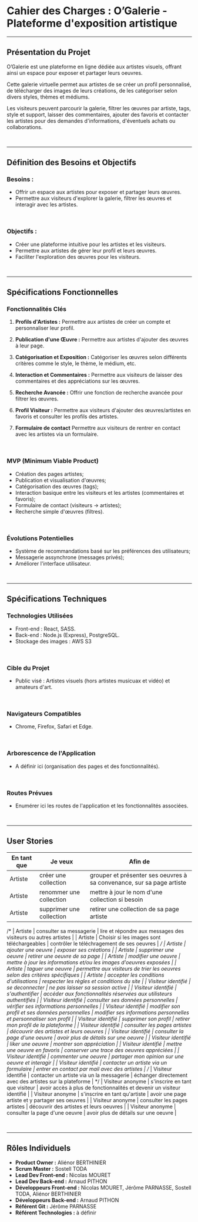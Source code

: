 # Cahier des Charges : O’Galerie - Plateforme d'exposition artistique

---

## Présentation du Projet

O’Galerie est une plateforme en ligne dédiée aux artistes visuels, offrant ainsi un espace pour exposer et partager leurs oeuvres.
&nbsp;

Cette galerie virtuelle permet aux artistes de se créer un profil personnalisé, de télécharger des images de leurs créations, de les catégoriser selon divers styles, thèmes et médiums.
&nbsp;

Les visiteurs peuvent parcourir la galerie, filtrer les œuvres par artiste, tags, style et support, laisser des commentaires, ajouter des favoris et contacter les artistes pour des demandes d'informations, d'éventuels achats ou collaborations.

&nbsp;

--- 

## Définition des Besoins et Objectifs

### Besoins :

* Offrir un espace aux artistes pour exposer et partager leurs œuvres.
* Permettre aux visiteurs d'explorer la galerie, filtrer les œuvres et interagir avec les artistes.

&nbsp;

### Objectifs :

* Créer une plateforme intuitive pour les artistes et les visiteurs.
* Permettre aux artistes de gérer leur profil et leurs œuvres.
* Faciliter l'exploration des œuvres pour les visiteurs.

&nbsp;

---

## Spécifications Fonctionnelles

### Fonctionnalités Clés
1. **Profils d'Artistes :**
Permettre aux artistes de créer un compte et personnaliser leur profil.

2. **Publication d'une Œuvre :**
Permettre aux artistes d'ajouter des œuvres à leur page.

3. **Catégorisation et Exposition :**
Catégoriser les œuvres selon différents critères comme le style, le thème, le médium, etc.

4. **Interaction et Commentaires :**
Permettre aux visiteurs de laisser des commentaires et des appréciations sur les œuvres.

5. **Recherche Avancée :**
Offrir une fonction de recherche avancée pour filtrer les œuvres.

6. **Profil Visiteur :**
Permettre aux visiteurs d'ajouter des œuvres/artistes en favoris et consulter les profils des artistes.

7. **Formulaire de contact**
Permettre aux visiteurs de rentrer en contact avec les artistes via un formulaire.

&nbsp;

### MVP (Minimum Viable Product)
* Création des pages artistes;
* Publication et visualisation d'œuvres;
* Catégorisation des œuvres (tags);
* Interaction basique entre les visiteurs et les artistes (commentaires et favoris);
* Formulaire de contact (visiteurs -> artistes);
* Recherche simple d'œuvres (filtres).

&nbsp;

### Évolutions Potentielles 
* Système de recommandations basé sur les préférences des utilisateurs;
* Messagerie assynchrone (messages privés);
* Améliorer l'interface utilisateur.

&nbsp;

---

## Spécifications Techniques

### Technologies Utilisées
* Front-end : React, SASS.
* Back-end : Node.js (Express), PostgreSQL.
* Stockage des images : AWS S3 

&nbsp;

### Cible du Projet
* Public visé : Artistes visuels (hors artistes musicuax et vidéo) et amateurs d'art.

&nbsp;

### Navigateurs Compatibles
* Chrome, Firefox, Safari et Edge.

&nbsp;

### Arborescence de l'Application
* A définir ici (organisation des pages et des fonctionnalités).

&nbsp;

### Routes Prévues
* Enumérer ici les routes de l'application et les fonctionnalités associées.

&nbsp;

---

## User Stories
En tant que | Je veux | Afin de |
|--|--|--|
| Artiste | créer une collection | grouper et présenter ses oeuvres à sa convenance, sur sa page artiste |
| Artiste | renommer une collection | mettre à jour le nom d'une collection si besoin |
| Artiste | supprimer une collection | retirer une collection de sa page artiste |
/*
| Artiste | consulter sa messagerie | lire et répondre aux messages des visiteurs ou autres artistes |
| Artiste | Choisir si les images sont téléchargeables | contrôler le téléchragement de ses oeuvres |
*/
| Artiste | ajouter une oeuvre | exposer ses créations |
| Artiste | supprimer une oeuvre | retirer une oeuvre de sa page |
| Artiste | modifier une oeuvre | mettre à jour les informations et/ou les images d'oeuvres exposées |
| Artiste | taguer une oeuvre | permettre aux visiteurs de trier les oeuvres selon des critères spécifiques |
| Artiste | accepter les conditions d'utilisations | respecter les règles et conditions du site | 
| Visiteur identifié | se deconnecter | ne pas laisser sa session active  |
| Visiteur identifié | s'authentifier | accéder aux fonctionnalités réservées aux utilisteurs authentifiés |
| Visiteur identifié | consulter ses données personnelles | vérifier ses informations personnelles |
| Visiteur identifié | modifier son profil et ses données personnelles | modifier ses informations personnelles et personnaliser son profil |
| Visiteur identifié | supprimer son profil | retirer mon profil de la plateforme |
| Visiteur identifié | consulter les pages artistes | découvrir des artistes et leurs oeuvres |
| Visiteur identifié | consulter la page d'une oeuvre | avoir plus de détails sur une oeuvre |
| Visiteur identifié | liker une oeuvre | montrer son appréciation |
| Visiteur identifié | mettre une oeuvre en favoris | conserver une trace des oeuvres appréciées |
| Visiteur identifié | commenter une oeuvre  | partager mon opinion sur une oeuvre et interagir |
| Visiteur identifié | contacter un artiste via un formulaire | entrer en contact par mail avec des artistes |
/*
| Visiteur identifié | contacter un artiste via un la messagerie | échanger directement avec des artistes sur la plateforme  |
*/
| Visiteur anonyme | s'inscrire en tant que visiteur | avoir accès à plus de fonctionnalités et devenir un visiteur identifié |
| Visiteur anonyme | s'inscrire en tant qu'artiste | avoir une page artiste et y partager ses oeuvres |
| Visiteur anonyme | consulter les pages artistes | découvrir des artistes et leurs oeuvres |
| Visiteur anonyme | consulter la page d'une oeuvre |  avoir plus de détails sur une oeuvre |

&nbsp;

---

## Rôles Individuels
* **Product Owner :** Aliénor BERTHINIER
* **Scrum Master :** Sostell TODA
* **Lead Dev Front-end :** Nicolas MOURET
* **Lead Dev Back-end :** Arnaud PITHON
* **Développeurs Front-end :** Nicolas MOURET, Jérôme PARNASSE, Sostell TODA, Aliénor BERTHINIER
* **Développeurs Back-end :** Arnaud PITHON
* **Référent Git :** Jérôme PARNASSE
* **Référent Technologies :** à définir
